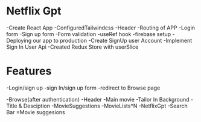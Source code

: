 # Netflix Gpt

-Create React App
-ConfiguredTailwindcss
-Header
-Routing of APP
-Login form
-Sign up form
-Form validation
-useRef hook
-firebase setup
-Deploying our app to production
-Create SignUp user Account
-Implement Sign In User Api
-Created Redux Store with userSlice


# Features
 -Login/sign up
     -sign In/sign up form
     -redirect to Browse page

-Browse(after authentication)
    -Header
    -Main movie
          -Tailor In Background
           -Title &  Desciption
           -MovieSuggestions
                -MovieLists*N
-NetflixGpt
     -Search Bar
     =Movie suggesions                
             